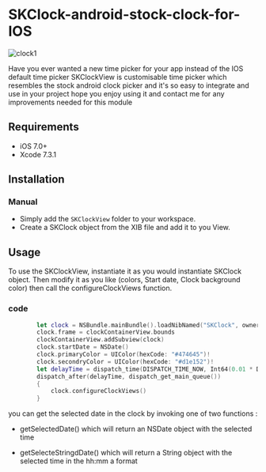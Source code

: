# SKClock-android-stock-clock-for-IOS


![clock1](https://cloud.githubusercontent.com/assets/5552822/18533011/a169e406-7ae8-11e6-981b-88dd2d30ac70.gif)

Have you ever wanted a new time picker for your app instead of the IOS default time picker SKClockView is customisable time picker which resembles the stock android clock picker and it's so easy to integrate and use in your project hope you enjoy using it and contact me for any improvements needed for this module

## Requirements

- iOS 7.0+
- Xcode 7.3.1

## Installation

### Manual
- Simply add the `SKClockView` folder to your workspace.
- Create a SKClock object from the XIB file and add it to you View.



## Usage
To use the SKClockView, instantiate it as you would instantiate SKClock object. Then modify it as you like (colors, Start date, Clock background color) then call the configureClockViews function. 


### code

```swift
  		let clock = NSBundle.mainBundle().loadNibNamed("SKClock", owner: self, options: nil)[0] as? SKClock
        clock.frame = clockContainerView.bounds
        clockContainerView.addSubview(clock)
        clock.startDate = NSDate()
        clock.primaryColor = UIColor(hexCode: "#474645")!
        clock.secondryColor = UIColor(hexCode: "#d1e152")!
        let delayTime = dispatch_time(DISPATCH_TIME_NOW, Int64(0.01 * Double(NSEC_PER_SEC)))
        dispatch_after(delayTime, dispatch_get_main_queue())
        {
            clock.configureClockViews()
        }

```

you can get the selected date in the clock by invoking one of two functions :
- getSelectedDate()
 which will return an NSDate object with the selected time 

- getSelecteStringdDate()
 which will return a String object with the selected time in the hh:mm a format


